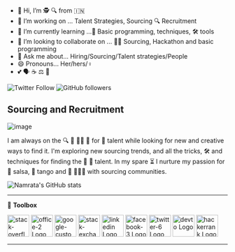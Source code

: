 

- 👋 Hi, I’m 🕵️‍ 🔍 from 🇮🇳  
- 👀 I’m working on ... Talent Strategies, Sourcing 🔍 Recruitment
- 🌱 I’m currently learning ...🔰 Basic programming, techniques, 🛠️ tools 
- 💞️ I’m looking to collaborate on ... 👩‍💻 Sourcing, Hackathon and basic programming
- 💬 Ask me about... Hiring/Sourcing/Talent strategies/People 
- 😄 Pronouns... Her/hers/♀️
- 💕 🗣️ ☕ ⚖️ 🎨 

<img alt="Twitter Follow" src="https://img.shields.io/twitter/follow/nammmooo?style=for-the-badge"> <img alt="GitHub followers" src="https://img.shields.io/github/followers/nammoooo?style=for-the-badge">


## Sourcing and Recruitment
![image](https://user-images.githubusercontent.com/88934779/129579703-190eb716-93a9-4d42-94f8-8976e27cbe7c.png)





I am always on the 🔍 🏹 🕵️‍♀️ 🎯 for 🔆 talent while looking for new and creative ways to find it. I'm exploring new sourcing trends, and all the tricks, 🛠️ and techniques for finding the 🔆 💎 talent. In my spare ⏳ I nurture my passion for 💃 salsa, 💃 tango and 🔗 🧑‍🤝‍🧑 with sourcing communities.  



![Namrata's GitHub stats](https://github-readme-stats.vercel.app/api?username=nammoooo&show_icons=true&theme=github_dark)



---

🧰 <strong>Toolbox</strong>

<img src="https://cdn.worldvectorlogo.com/logos/stack-overflow.svg" alt="stack-overflow Logo" width="50" height="50"/>  <img src="https://cdn.worldvectorlogo.com/logos/office-2.svg" alt="office-2 Logo" width="50" height="50"/>  <img src="https://cdn.worldvectorlogo.com/logos/google-custom-search.svg" alt="google-custom-search Logo" width="50" height="50"/>  <img src="https://cdn.worldvectorlogo.com/logos/stack-exchange.svg" alt="stack-exchange Logo" width="50" height="50"/>  <img src="https://cdn.worldvectorlogo.com/logos/linkedin.svg" alt="linkedin Logo" width="50" height="50"/>  <img src="https://cdn.worldvectorlogo.com/logos/facebook-3.svg" alt="facebook-3 Logo" width="50" height="50"/>  <img src="https://cdn.worldvectorlogo.com/logos/twitter-6.svg" alt="twitter-6 Logo" width="50" height="50"/> <img src="https://cdn.worldvectorlogo.com/logos/devto.svg" alt="devto Logo" width="50" height="50"/> <img src="https://cdn.worldvectorlogo.com/logos/hackerrank.svg" alt="hackerrank Logo" width="50" height="50"/>











---



<!---
nammoooo/nammoooo is a ✨ special ✨ repository because its `README.md` (this file) appears on your GitHub profile.
You can click the Preview link to take a look at your changes.




